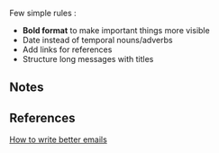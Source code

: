 Few simple rules :
* **Bold format** to make important things more visible
* Date instead of temporal nouns/adverbs
* Add links for references
* Structure long messages with titles 

## Notes


## References

[How to write better emails](https://iridakos.com/programming/2019/06/26/composing-better-emails)